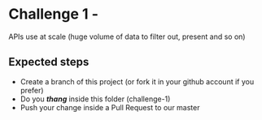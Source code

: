 # Challenge 1 - 
APIs use at scale (huge volume of data to filter out, present and so on)

## Expected steps
+ Create a branch of this project (or fork it in your github account if you prefer)
+ Do you **_thang_** inside this folder (challenge-1)
+ Push your change inside a Pull Request to our master